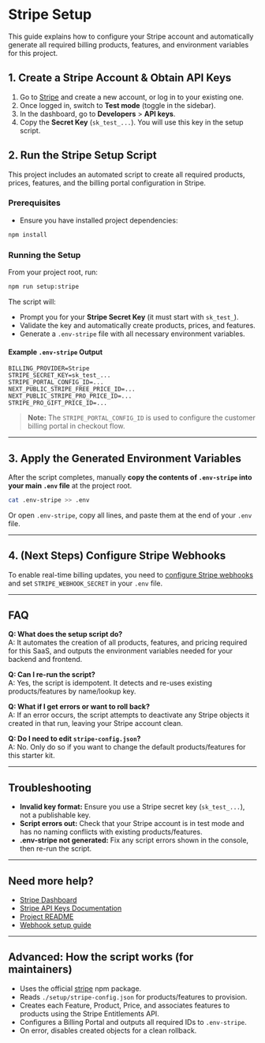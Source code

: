 # Stripe Setup

This guide explains how to configure your Stripe account and automatically generate all required billing products, features, and environment variables for this project.

## 1. Create a Stripe Account & Obtain API Keys

1. Go to [Stripe](https://dashboard.stripe.com/register) and create a new account, or log in to your existing one.
2. Once logged in, switch to **Test mode** (toggle in the sidebar).
3. In the dashboard, go to **Developers** > **API keys**.
4. Copy the **Secret Key** (`sk_test_...`). You will use this key in the setup script.

## 2. Run the Stripe Setup Script

This project includes an automated script to create all required products, prices, features, and the billing portal configuration in Stripe.

### Prerequisites

- Ensure you have installed project dependencies:

```bash
npm install
```

### Running the Setup

From your project root, run:

```bash
npm run setup:stripe
```

The script will:

- Prompt you for your **Stripe Secret Key** (it must start with `sk_test_`).
- Validate the key and automatically create products, prices, and features.
- Generate a `.env-stripe` file with all necessary environment variables.

#### Example `.env-stripe` Output

```env
BILLING_PROVIDER=Stripe
STRIPE_SECRET_KEY=sk_test_...
STRIPE_PORTAL_CONFIG_ID=...
NEXT_PUBLIC_STRIPE_FREE_PRICE_ID=...
NEXT_PUBLIC_STRIPE_PRO_PRICE_ID=...
STRIPE_PRO_GIFT_PRICE_ID=...
```

> **Note:** The `STRIPE_PORTAL_CONFIG_ID` is used to configure the customer billing portal in checkout flow.

---

## 3. Apply the Generated Environment Variables

After the script completes, manually **copy the contents of `.env-stripe` into your main `.env` file** at the project root.

```bash
cat .env-stripe >> .env
```

Or open `.env-stripe`, copy all lines, and paste them at the end of your `.env` file.

---

## 4. (Next Steps) Configure Stripe Webhooks

To enable real-time billing updates, you need to [configure Stripe webhooks](./stripe-webhooks.md) and set `STRIPE_WEBHOOK_SECRET` in your `.env` file.

---

## FAQ

**Q: What does the setup script do?**  
A: It automates the creation of all products, features, and pricing required for this SaaS, and outputs the environment variables needed for your backend and frontend.

**Q: Can I re-run the script?**  
A: Yes, the script is idempotent. It detects and re-uses existing products/features by name/lookup key.

**Q: What if I get errors or want to roll back?**  
A: If an error occurs, the script attempts to deactivate any Stripe objects it created in that run, leaving your Stripe account clean.

**Q: Do I need to edit `stripe-config.json`?**  
A: No. Only do so if you want to change the default products/features for this starter kit.

---

## Troubleshooting

- **Invalid key format:** Ensure you use a Stripe secret key (`sk_test_...`), not a publishable key.
- **Script errors out:** Check that your Stripe account is in test mode and has no naming conflicts with existing products/features.
- **.env-stripe not generated:** Fix any script errors shown in the console, then re-run the script.

---

## Need more help?

- [Stripe Dashboard](https://dashboard.stripe.com)
- [Stripe API Keys Documentation](https://stripe.com/docs/keys)
- [Project README](../README.md)
- [Webhook setup guide](./stripe-webhooks.md)

---

## Advanced: How the script works (for maintainers)

- Uses the official [stripe](https://www.npmjs.com/package/stripe) npm package.
- Reads `./setup/stripe-config.json` for products/features to provision.
- Creates each Feature, Product, Price, and associates features to products using the Stripe Entitlements API.
- Configures a Billing Portal and outputs all required IDs to `.env-stripe`.
- On error, disables created objects for a clean rollback.
